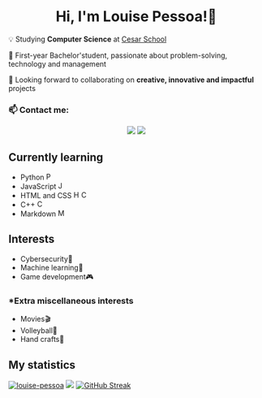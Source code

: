 <!--
- 🤔 I’m looking for help with ...
- 💬 Ask me about ...
- ⚡ Fun fact:
### Platforms I use to study
- Websites:
    - StackOverflow
    - W3Schools
    - beecrowd
`abcd` = text in a block/box
<a> tag = hipertext
<b> tag = bold text
<div> tag = new section
tab = block of code
<code> tag or `text` = box of text
<ins> tag = underline text
-->

# <div align=center>Hi, I'm Louise Pessoa!👾</div>

💡 Studying **Computer Science** at <a class="cesar" href="https://www.cesar.school">Cesar School</a>

🌱 First-year Bachelor'student, passionate about problem-solving, technology and management

👀 Looking forward to collaborating on **creative, innovative and impactful** projects

### 📫 Contact me:
<center>
<img src="https://img.shields.io/badge/Gmail-D14836?style=for-the-badge&logo=gmail&logoColor=white" href="louisepessoaamds@gmail.com"> <img src="https://img.shields.io/badge/LinkedIn-0077B5?style=for-the-badge&logo=linkedin&logoColor=white">
</center>

## Currently learning
- Python <img src="https://cdn3.iconfinder.com/data/icons/logos-and-brands-adobe/512/267_Python-512.png" alt="Python icon" width="15">
- JavaScript <img src="https://static.vecteezy.com/system/resources/previews/027/127/463/non_2x/javascript-logo-javascript-icon-transparent-free-png.png" alt="JavaScript icon" width="15">
- HTML and CSS <img src="https://images.vexels.com/media/users/3/166383/isolated/preview/6024bc5746d7436c727825dc4fc23c22-icone-de-linguagem-de-programacao-html.png" alt="HTML icon" width="15"><img src="https://cdn-icons-png.flaticon.com/512/5968/5968242.png" alt="CSS icon" width="15">
- C++ <img src="https://cdn-icons-png.flaticon.com/512/6132/6132222.png" alt="C++ icon" width="15">
- Markdown <img src="https://www.markdownguide.org/assets/images/markdown-mark-white.svg" alt="Markdown icon" width="15">

## Interests
- Cybersecurity🔐
- Machine learning🤖
- Game development🎮

### *Extra miscellaneous interests
- Movies🎬
- Volleyball🏐
- Hand crafts👐

## My statistics

[![louise-pessoa](https://github-readme-stats.vercel.app/api/top-langs/?username=louise-pessoa&hide=html&layout=compact&theme=dark)](https://github.com/anuraghazra/github-readme-stats)
<img src="https://github-readme-stats.vercel.app/api?username=louise-pessoa&count_private=true&show_icons=true&include_all_commits=true&theme=dark"/>
[![GitHub Streak](http://github-readme-streak-stats.herokuapp.com?user=louise-pessoa&theme=dark&date_format=j%20M%5B%20Y%5D&ring=dark&dates=dark&stroke=dark&border=dark)](https://git.io/streak-stats)
